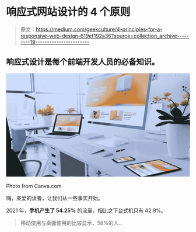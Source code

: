 # 响应式网站设计的 4 个原则

> 原文：<https://medium.com/geekculture/4-principles-for-a-responsive-web-design-619ef192a36?source=collection_archive---------19----------------------->

## 响应式设计是每个前端开发人员的必备知识。

![](img/481ab607a5aa9a7b7b45766a14eb51ff.png)

Photo from Canva.com

嗨，亲爱的读者，让我们从一些事实开始。

2021 年，**手机产生了 54.25%** 的流量，相比之下台式机只有 42.9%。

> 移动使用与桌面使用的比较显示，58%的人…